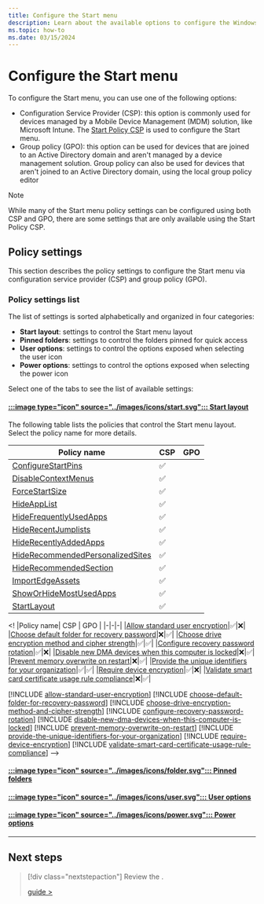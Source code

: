 ```yaml
---
title: Configure the Start menu
description: Learn about the available options to configure the Windows Start menu and how to configure them via Configuration Service Providers (CSP) or group policy (GPO).
ms.topic: how-to
ms.date: 03/15/2024
---
```


# Configure the Start menu

To configure the Start menu, you can use one of the following options:

- Configuration Service Provider (CSP): this option is commonly used for devices managed by a Mobile Device Management (MDM) solution, like Microsoft Intune. The [Start Policy CSP][WIN-1] is used to configure the Start menu.
- Group policy (GPO): this option can be used for devices that are joined to an Active Directory domain and aren't managed by a device management solution. Group policy can also be used for devices that aren't joined to an Active Directory domain, using the local group policy editor

> [!NOTE]
> While many of the Start menu policy settings can be configured using both CSP and GPO, there are some settings that are only available using the Start Policy CSP.

## Policy settings

This section describes the policy settings to configure the Start menu via configuration service provider (CSP) and group policy (GPO).

### Policy settings list

The list of settings is sorted alphabetically and organized in four categories:

- **Start layout**: settings to control the Start menu layout
- **Pinned folders**: settings to control the folders pinned for quick access
- **User options**: settings to control the options exposed when selecting the user icon
- **Power options**: settings to control the options exposed when selecting the power icon

Select one of the tabs to see the list of available settings:

#### [:::image type="icon" source="../images/icons/start.svg"::: **Start layout**](#tab/start)

The following table lists the policies that control the Start menu layout. Select the policy name for more details.

|Policy name| CSP | GPO |
|-|-|-|
|[ConfigureStartPins](/windows/client-management/mdm/policy-csp-start#configurestartpins)|✅||
|[DisableContextMenus](/windows/client-management/mdm/policy-csp-start#disablecontextmenus)|✅||
|[ForceStartSize](/windows/client-management/mdm/policy-csp-start#forcestartsize)|✅||
|[HideAppList](/windows/client-management/mdm/policy-csp-start#hideapplist)|✅||
|[HideFrequentlyUsedApps](/windows/client-management/mdm/policy-csp-start#hidefrequentlyusedapps)|✅||
|[HideRecentJumplists](/windows/client-management/mdm/policy-csp-start#hiderecentjumplists)|✅||
|[HideRecentlyAddedApps](/windows/client-management/mdm/policy-csp-start#hiderecentlyaddedapps)|✅||
|[HideRecommendedPersonalizedSites](/windows/client-management/mdm/policy-csp-start#hiderecommendedpersonalizedsites)|✅||
|[HideRecommendedSection](/windows/client-management/mdm/policy-csp-start#hiderecommendedsection)|✅||
|[ImportEdgeAssets](/windows/client-management/mdm/policy-csp-start#importedgeassets)|✅||
|[ShowOrHideMostUsedApps](/windows/client-management/mdm/policy-csp-start#showorhidemostusedapps)|✅||
|[StartLayout](/windows/client-management/mdm/policy-csp-start#startlayout)|✅||

<!
|Policy name| CSP | GPO |
|-|-|-|
|[Allow standard user encryption](#allow-standard-user-encryption)|✅|❌|
|[Choose default folder for recovery password](#choose-default-folder-for-recovery-password)|❌|✅|
|[Choose drive encryption method and cipher strength](#choose-drive-encryption-method-and-cipher-strength)|✅|✅|
|[Configure recovery password rotation](#configure-recovery-password-rotation)|✅|❌|
|[Disable new DMA devices when this computer is locked](#disable-new-dma-devices-when-this-computer-is-locked)|❌|✅|
|[Prevent memory overwrite on restart](#prevent-memory-overwrite-on-restart)|❌|✅|
|[Provide the unique identifiers for your organization](#provide-the-unique-identifiers-for-your-organization)|✅|✅|
|[Require device encryption](#require-device-encryption)|✅|❌|
|[Validate smart card certificate usage rule compliance](#validate-smart-card-certificate-usage-rule-compliance)|❌|✅|

[!INCLUDE [allow-standard-user-encryption](includes/allow-standard-user-encryption.md)]
[!INCLUDE [choose-default-folder-for-recovery-password](includes/choose-default-folder-for-recovery-password.md)]
[!INCLUDE [choose-drive-encryption-method-and-cipher-strength](includes/choose-drive-encryption-method-and-cipher-strength.md)]
[!INCLUDE [configure-recovery-password-rotation](includes/configure-recovery-password-rotation.md)]
[!INCLUDE [disable-new-dma-devices-when-this-computer-is-locked](includes/disable-new-dma-devices-when-this-computer-is-locked.md)]
[!INCLUDE [prevent-memory-overwrite-on-restart](includes/prevent-memory-overwrite-on-restart.md)]
[!INCLUDE [provide-the-unique-identifiers-for-your-organization](includes/provide-the-unique-identifiers-for-your-organization.md)]
[!INCLUDE [require-device-encryption](includes/require-device-encryption.md)]
[!INCLUDE [validate-smart-card-certificate-usage-rule-compliance](includes/validate-smart-card-certificate-usage-rule-compliance.md)]
-->

#### [:::image type="icon" source="../images/icons/folder.svg"::: **Pinned folders**](#tab/folders)

#### [:::image type="icon" source="../images/icons/user.svg"::: **User options**](#tab/user)

#### [:::image type="icon" source="../images/icons/power.svg"::: **Power options**](#tab/power)

---

## Next steps

> [!div class="nextstepaction"]
> Review the .
>
>
> [guide >](guide.md)

<!--links-->

[WIN-1]: /windows/client-management/mdm/policy-csp-start


<!--

## Start

[ConfigureStartPins](/windows/client-management/mdm/policy-csp-start#configurestartpins)
[DisableContextMenus](/windows/client-management/mdm/policy-csp-start#disablecontextmenus)
[ForceStartSize](/windows/client-management/mdm/policy-csp-start#forcestartsize)
[HideAppList](/windows/client-management/mdm/policy-csp-start#hideapplist)
[HideFrequentlyUsedApps](/windows/client-management/mdm/policy-csp-start#hidefrequentlyusedapps)
[HideRecentJumplists](/windows/client-management/mdm/policy-csp-start#hiderecentjumplists)
[HideRecentlyAddedApps](/windows/client-management/mdm/policy-csp-start#hiderecentlyaddedapps)
[HideRecommendedPersonalizedSites](/windows/client-management/mdm/policy-csp-start#hiderecommendedpersonalizedsites)
[HideRecommendedSection](/windows/client-management/mdm/policy-csp-start#hiderecommendedsection)
[ImportEdgeAssets](/windows/client-management/mdm/policy-csp-start#importedgeassets)
[ShowOrHideMostUsedApps](/windows/client-management/mdm/policy-csp-start#showorhidemostusedapps)
[StartLayout](/windows/client-management/mdm/policy-csp-start#startlayout)

### Pinned folders

[AllowPinnedFolderDocuments](/windows/client-management/mdm/policy-csp-start#allowpinnedfolderdocuments)
[AllowPinnedFolderDownloads](/windows/client-management/mdm/policy-csp-start#allowpinnedfolderdownloads)
[AllowPinnedFolderFileExplorer](/windows/client-management/mdm/policy-csp-start#allowpinnedfolderfileexplorer)
[AllowPinnedFolderHomeGroup](/windows/client-management/mdm/policy-csp-start#allowpinnedfolderhomegroup)
[AllowPinnedFolderMusic](/windows/client-management/mdm/policy-csp-start#allowpinnedfoldermusic)
[AllowPinnedFolderNetwork](/windows/client-management/mdm/policy-csp-start#allowpinnedfoldernetwork)
[AllowPinnedFolderPersonalFolder](/windows/client-management/mdm/policy-csp-start#allowpinnedfolderpersonalfolder)
[AllowPinnedFolderPictures](/windows/client-management/mdm/policy-csp-start#allowpinnedfolderpictures)
[AllowPinnedFolderSettings](/windows/client-management/mdm/policy-csp-start#allowpinnedfoldersettings)
[AllowPinnedFolderVideos](/windows/client-management/mdm/policy-csp-start#allowpinnedfoldervideos)

### User

[HideChangeAccountSettings](/windows/client-management/mdm/policy-csp-start#hidechangeaccountsettings)
[HideLock](/windows/client-management/mdm/policy-csp-start#hidelock)
[HideSignOut](/windows/client-management/mdm/policy-csp-start#hidesignout)
[HideSwitchAccount](/windows/client-management/mdm/policy-csp-start#hideswitchaccount)
[HideUserTile](/windows/client-management/mdm/policy-csp-start#hideusertile)

### Power

[HideHibernate](/windows/client-management/mdm/policy-csp-start#hidehibernate)
[HidePowerButton](/windows/client-management/mdm/policy-csp-start#hidepowerbutton)
[HideRestart](/windows/client-management/mdm/policy-csp-start#hiderestart)
[HideShutDown](/windows/client-management/mdm/policy-csp-start#hideshutdown)
[HideSleep](/windows/client-management/mdm/policy-csp-start#hidesleep)

## Taskbar

[DisableControlCenter](/windows/client-management/mdm/policy-csp-start#disablecontrolcenter)
[DisableEditingQuickSettings](/windows/client-management/mdm/policy-csp-start#disableeditingquicksettings)
[HidePeopleBar](/windows/client-management/mdm/policy-csp-start#hidepeoplebar)
[HideTaskViewButton](/windows/client-management/mdm/policy-csp-start#hidetaskviewbutton)
[NoPinningToTaskbar](/windows/client-management/mdm/policy-csp-start#nopinningtotaskbar)
[SimplifyQuickSettings](/windows/client-management/mdm/policy-csp-start#simplifyquicksettings)



###


# Supported configuration service provider (CSP) policies for Windows 11 Start menu

The Windows OS exposes CSPs that are used by MDM providers, like [Microsoft Intune](/mem/intune/fundamentals/what-is-intune). In an MDM policy, these CSPs are settings that you configure in a policy. When the policy is ready, you deploy the policy to your devices.

This article lists the CSPs that are available to customize the Start menu for Windows 11 devices. Windows 11 uses the [Policy CSP - Start](/windows/client-management/mdm/policy-csp-start). For more general information, see [Configuration service provider (CSP) reference](/windows/client-management/mdm/configuration-service-provider-reference).

For information on customizing the Start menu layout using policy, see [Customize the Start menu layout](customize-and-export-start-layout.md).

## Existing Windows CSP policies that Windows 11 supports

- **Start/ShowOrHideMostUsedApps**: This policy enforces always showing Most Used Apps, or always hiding Most Used Apps in the Start menu. If you use this policy, the [Start/HideFrequentlyUsedApps](/windows/client-management/mdm/policy-csp-start#start-hidefrequentlyusedapps) policy is ignored.

  The [Start/HideFrequentlyUsedApps](/windows/client-management/mdm/policy-csp-start#start-hidefrequentlyusedapps) policy enforces hiding Most Used Apps on the Start menu. You can't use this policy to enforce always showing Most Used Apps on the Start menu.

**The following policies are supported starting with Windows 11, version 22H2:**

- [Start/HideAppList](/windows/client-management/mdm/policy-csp-start#start-hideapplist)
- [Start/DisableContextMenus](/windows/client-management/mdm/policy-csp-start#start-disablecontextmenus)

## Existing CSP policies that Windows 11 doesn't support

- [Start/StartLayout](/windows/client-management/mdm/policy-csp-start#start-startlayout)
  - Group policy: `User Configuration\Administrative Templates\Start Menu and Taskbar\Start Layout`

- [Start/HideRecentlyAddedApps](/windows/client-management/mdm/policy-csp-start#start-hiderecentlyaddedapps)
- Group policy: `Computer Configuration\Administrative Templates\Start Menu and Taskbar\Remove "Recently added" list from Start Menu`

> [!NOTE]
> The following two policies are supported starting in Windows 11, version 22H2

- [Start/HideAppList](/windows/client-management/mdm/policy-csp-start#start-hideapplist)
  - Group policy:
    - `Computer Configuration\Administrative Templates\Start Menu and Taskbar\Remove All Programs list from the Start menu`
    - `User Configuration\Administrative Templates\Start Menu and Taskbar\Remove All Programs list from the Start menu`

- [Start/DisableContextMenus](/windows/client-management/mdm/policy-csp-start#start-disablecontextmenus)
  - Group policy:

    - `Computer Configuration\Administrative Templates\Start Menu and Taskbar\Disable context menus in the Start Menu`
    - `User Configuration\Administrative Templates\Start Menu and Taskbar\Disable context menus in the Start Menu`

:::image type="content" source="images/windows-11.png" alt-text="Screenshot of the Windows 11 Start menu." border="false":::

:::image type="content" source="images/windows-11-no-recommended.png" alt-text="Screenshot of the Windows 11 Start menu without recommendations." border="false":::
